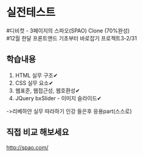 # 실전테스트 
#디비컷 - 3페이지의 스파오(SPAO) Clone (70%완성)<br>
#12월 한달 프론트앤드 기초부터 바로잡기 프로젝트3-2/31

## 학습내용

1. HTML 실무 구조✔
2. CSS 실무 요소✔
3. 웹표준, 웹접근성, 웹호환성✔<br>
4. JQuery bxSlider - 이미지 슬라이드✔<br>

->리베하얀 실무 따라하기 인강 들은후 응용part(스스로)

## 직접 비교 해보세요
<http://spao.com/>
